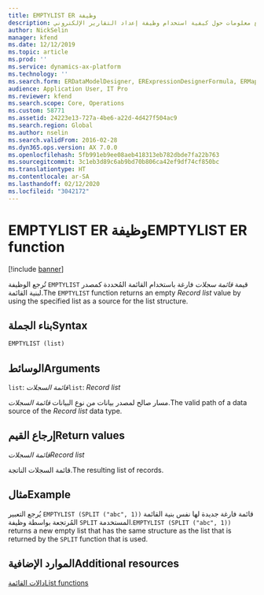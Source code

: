 ```yaml
---
title: EMPTYLIST ER وظيفة
description: يوفر هذا الموضوع معلومات حول كيفية استخدام وظيفة إعداد التقارير الإلكتروني EMPTYLIST (ER).
author: NickSelin
manager: kfend
ms.date: 12/12/2019
ms.topic: article
ms.prod: ''
ms.service: dynamics-ax-platform
ms.technology: ''
ms.search.form: ERDataModelDesigner, ERExpressionDesignerFormula, ERMappedFormatDesigner, ERModelMappingDesigner
audience: Application User, IT Pro
ms.reviewer: kfend
ms.search.scope: Core, Operations
ms.custom: 58771
ms.assetid: 24223e13-727a-4be6-a22d-4d427f504ac9
ms.search.region: Global
ms.author: nselin
ms.search.validFrom: 2016-02-28
ms.dyn365.ops.version: AX 7.0.0
ms.openlocfilehash: 5fb991eb9ee08aeb418313eb782dbde7fa22b763
ms.sourcegitcommit: 3c1eb3d89c6ab9bd70b806ca42ef9df74cf850bc
ms.translationtype: HT
ms.contentlocale: ar-SA
ms.lasthandoff: 02/12/2020
ms.locfileid: "3042172"
---
```

# <span data-ttu-id="2928d-103"><a name="EMPTYLIST">EMPTYLIST ER وظيفة</a></span><span class="sxs-lookup"><span data-stu-id="2928d-103"><a name="EMPTYLIST">EMPTYLIST ER function</a></span></span>

[!include [banner](../includes/banner.md)]

<span data-ttu-id="2928d-104">تُرجع الوظيفة `EMPTYLIST` قيمة *قائمة سجلات* فارغة باستخدام القائمة المُحددة كمصدر لبنية القائمة.</span><span class="sxs-lookup"><span data-stu-id="2928d-104">The `EMPTYLIST` function returns an empty *Record list* value by using the specified list as a source for the list structure.</span></span>

## <a name="syntax"></a><span data-ttu-id="2928d-105">بناء الجملة</span><span class="sxs-lookup"><span data-stu-id="2928d-105">Syntax</span></span>

```vb
EMPTYLIST (list)
```

## <a name="arguments"></a><span data-ttu-id="2928d-106">الوسائط</span><span class="sxs-lookup"><span data-stu-id="2928d-106">Arguments</span></span>

<span data-ttu-id="2928d-107">`list`: *قائمة السجلات*</span><span class="sxs-lookup"><span data-stu-id="2928d-107">`list`: *Record list*</span></span>

<span data-ttu-id="2928d-108">مسار صالح لمصدر بيانات من نوع البيانات *قائمة السجلات*.</span><span class="sxs-lookup"><span data-stu-id="2928d-108">The valid path of a data source of the *Record list* data type.</span></span>

## <a name="return-values"></a><span data-ttu-id="2928d-109">إرجاع القيم</span><span class="sxs-lookup"><span data-stu-id="2928d-109">Return values</span></span>

<span data-ttu-id="2928d-110">*قائمة السجلات*</span><span class="sxs-lookup"><span data-stu-id="2928d-110">*Record list*</span></span>

<span data-ttu-id="2928d-111">قائمة السجلات الناتجة.</span><span class="sxs-lookup"><span data-stu-id="2928d-111">The resulting list of records.</span></span>

## <a name="example"></a><span data-ttu-id="2928d-112">مثال</span><span class="sxs-lookup"><span data-stu-id="2928d-112">Example</span></span>

<span data-ttu-id="2928d-113">يُرجع التعبير `EMPTYLIST (SPLIT ("abc", 1))` قائمة فارغة جديدة لها نفس بنية القائمة المُرتجعة بواسطة وظيفة `SPLIT` المستخدمة.</span><span class="sxs-lookup"><span data-stu-id="2928d-113">`EMPTYLIST (SPLIT ("abc", 1))` returns a new empty list that has the same structure as the list that is returned by the `SPLIT` function that is used.</span></span>

## <a name="additional-resources"></a><span data-ttu-id="2928d-114">الموارد الإضافية</span><span class="sxs-lookup"><span data-stu-id="2928d-114">Additional resources</span></span>

[<span data-ttu-id="2928d-115">دالات القائمة</span><span class="sxs-lookup"><span data-stu-id="2928d-115">List functions</span></span>](er-functions-category-list.md)
